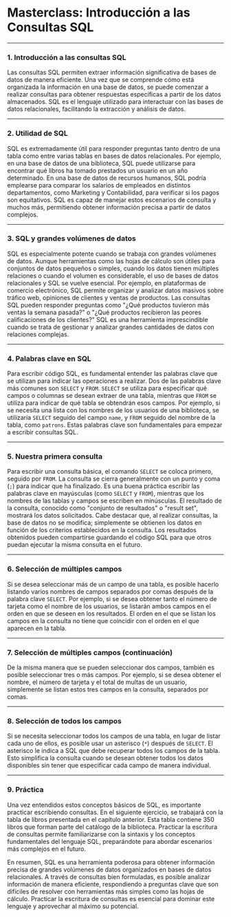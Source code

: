 # Masterclass: Introducción a las Consultas SQL

---

### 1. Introducción a las consultas SQL
Las consultas SQL permiten extraer información significativa de bases de datos de manera eficiente. Una vez que se comprende cómo está organizada la información en una base de datos, se puede comenzar a realizar consultas para obtener respuestas específicas a partir de los datos almacenados. SQL es el lenguaje utilizado para interactuar con las bases de datos relacionales, facilitando la extracción y análisis de datos.

---

### 2. Utilidad de SQL
SQL es extremadamente útil para responder preguntas tanto dentro de una tabla como entre varias tablas en bases de datos relacionales. Por ejemplo, en una base de datos de una biblioteca, SQL puede utilizarse para encontrar qué libros ha tomado prestados un usuario en un año determinado. En una base de datos de recursos humanos, SQL podría emplearse para comparar los salarios de empleados en distintos departamentos, como Marketing y Contabilidad, para verificar si los pagos son equitativos. SQL es capaz de manejar estos escenarios de consulta y muchos más, permitiendo obtener información precisa a partir de datos complejos.

---

### 3. SQL y grandes volúmenes de datos
SQL es especialmente potente cuando se trabaja con grandes volúmenes de datos. Aunque herramientas como las hojas de cálculo son útiles para conjuntos de datos pequeños o simples, cuando los datos tienen múltiples relaciones o cuando el volumen es considerable, el uso de bases de datos relacionales y SQL se vuelve esencial. Por ejemplo, en plataformas de comercio electrónico, SQL permite organizar y analizar datos masivos sobre tráfico web, opiniones de clientes y ventas de productos. Las consultas SQL pueden responder preguntas como "¿Qué productos tuvieron más ventas la semana pasada?" o "¿Qué productos recibieron las peores calificaciones de los clientes?" SQL es una herramienta imprescindible cuando se trata de gestionar y analizar grandes cantidades de datos con relaciones complejas.

---

### 4. Palabras clave en SQL
Para escribir código SQL, es fundamental entender las palabras clave que se utilizan para indicar las operaciones a realizar. Dos de las palabras clave más comunes son `SELECT` y `FROM`. `SELECT` se utiliza para especificar qué campos o columnas se desean extraer de una tabla, mientras que `FROM` se utiliza para indicar de qué tabla se obtendrán esos campos. Por ejemplo, si se necesita una lista con los nombres de los usuarios de una biblioteca, se utilizaría `SELECT` seguido del campo `name`, y `FROM` seguido del nombre de la tabla, como `patrons`. Estas palabras clave son fundamentales para empezar a escribir consultas SQL.

---

### 5. Nuestra primera consulta
Para escribir una consulta básica, el comando `SELECT` se coloca primero, seguido por `FROM`. La consulta se cierra generalmente con un punto y coma (`;`) para indicar que ha finalizado. Es una buena práctica escribir las palabras clave en mayúsculas (como `SELECT` y `FROM`), mientras que los nombres de las tablas y campos se escriben en minúsculas. El resultado de la consulta, conocido como "conjunto de resultados" o "result set", mostrará los datos solicitados. Cabe destacar que, al realizar consultas, la base de datos no se modifica; simplemente se obtienen los datos en función de los criterios establecidos en la consulta. Los resultados obtenidos pueden compartirse guardando el código SQL para que otros puedan ejecutar la misma consulta en el futuro.

---

### 6. Selección de múltiples campos
Si se desea seleccionar más de un campo de una tabla, es posible hacerlo listando varios nombres de campos separados por comas después de la palabra clave `SELECT`. Por ejemplo, si se desea obtener tanto el número de tarjeta como el nombre de los usuarios, se listarán ambos campos en el orden en que se deseen en los resultados. El orden en el que se listan los campos en la consulta no tiene que coincidir con el orden en el que aparecen en la tabla.

---

### 7. Selección de múltiples campos (continuación)
De la misma manera que se pueden seleccionar dos campos, también es posible seleccionar tres o más campos. Por ejemplo, si se desea obtener el nombre, el número de tarjeta y el total de multas de un usuario, simplemente se listan estos tres campos en la consulta, separados por comas.

---

### 8. Selección de todos los campos
Si se necesita seleccionar todos los campos de una tabla, en lugar de listar cada uno de ellos, es posible usar un asterisco (`*`) después de `SELECT`. El asterisco le indica a SQL que debe recuperar todos los campos de la tabla. Esto simplifica la consulta cuando se desean obtener todos los datos disponibles sin tener que especificar cada campo de manera individual.

---

### 9. Práctica
Una vez entendidos estos conceptos básicos de SQL, es importante practicar escribiendo consultas. En el siguiente ejercicio, se trabajará con la tabla de libros presentada en el capítulo anterior. Esta tabla contiene 350 libros que forman parte del catálogo de la biblioteca. Practicar la escritura de consultas permite familiarizarse con la sintaxis y los conceptos fundamentales del lenguaje SQL, preparándote para abordar escenarios más complejos en el futuro.


En resumen, SQL es una herramienta poderosa para obtener información precisa de grandes volúmenes de datos organizados en bases de datos relacionales. A través de consultas bien formuladas, es posible analizar información de manera eficiente, respondiendo a preguntas clave que son difíciles de resolver con herramientas más simples como las hojas de cálculo. Practicar la escritura de consultas es esencial para dominar este lenguaje y aprovechar al máximo su potencial.